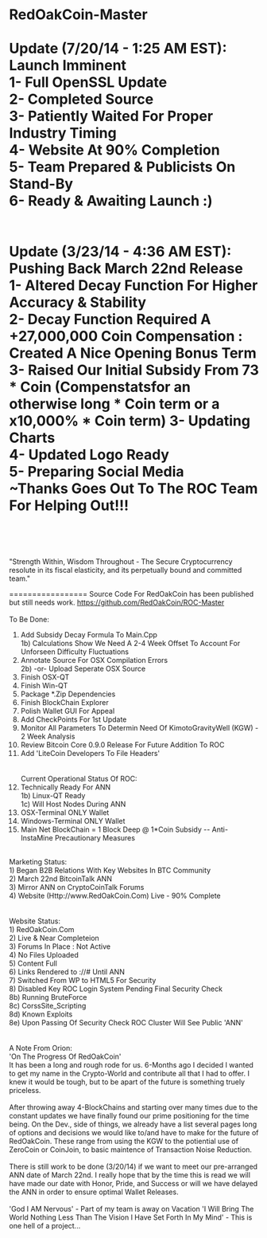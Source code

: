 RedOakCoin-Master
<br><br>
Update (7/20/14 - 1:25 AM EST): Launch Imminent<br>
1- Full OpenSSL Update<br>
2- Completed Source<br>
3- Patiently Waited For Proper Industry Timing<br>
4- Website At 90% Completion<br>
5- Team Prepared & Publicists On Stand-By<br>
6- Ready & Awaiting Launch :)<br>
<br><br>
Update (3/23/14 - 4:36 AM EST): Pushing Back March 22nd Release<br>
1- Altered Decay Function For Higher Accuracy & Stability<br>
2- Decay Function Required A +27,000,000 Coin Compensation : Created A Nice Opening Bonus Term<br>
3- Raised Our Initial Subsidy From 73 * Coin (Compenstatsfor an otherwise long * Coin term or a x10,000% * Coin term)
3- Updating Charts<br>
4- Updated Logo Ready<br>
5- Preparing Social Media<br>
~Thanks Goes Out To The ROC Team For Helping Out!!!<br>
<br><br>
=================

"Strength Within, Wisdom Throughout - The Secure Cryptocurrency resolute in its fiscal elasticity, and its perpetually bound and committed team."

=================
Source Code For RedOakCoin has been published but still needs work.
https://github.com/RedOakCoin/ROC-Master
<br><br>
To Be Done:<br>
1) Add Subsidy Decay Formula To Main.Cpp<br>
  1b) Calculations Show We Need A 2-4 Week Offset To Account For Unforseen Difficulty Fluctuations
2) Annotate Source For OSX Compilation Errors<br>
  2b) -or- Upload Seperate OSX Source<br>
3) Finish OSX-QT<br>
4) Finish Win-QT<br>
5) Package *.Zip Dependencies<br>
6) Finish BlockChain Explorer<br>
7) Polish Wallet GUI For Appeal<br>
8) Add CheckPoints For 1st Update<br>
9) Monitor All Parameters To Determin Need Of KimotoGravityWell (KGW) - 2 Week Analysis<br>
10) Review Bitcoin Core 0.9.0 Release For Future Addition To ROC<br>
11) Add 'LiteCoin Developers To File Headers'<br>
<br><br>
Current Operational Status Of ROC:<br>
1) Technically Ready For ANN<br>
  1b) Linux-QT Ready<br>
  1c) Will Host Nodes During ANN<br>
2) OSX-Terminal ONLY Wallet<br>
3) Windows-Terminal ONLY Wallet<br>
4) Main Net BlockChain = 1 Block Deep @ 1*Coin Subsidy -- Anti-InstaMine Precautionary Measures<br>
<br>
Marketing Status:<br>
1) Began B2B Relations With Key Websites In BTC Community<br>
2) March 22nd BitcoinTalk ANN<br>
3) Mirror ANN on CryptoCoinTalk Forums<br>
4) Website (Http://www.RedOakCoin.Com) Live - 90% Complete<br>
<br><br>
Website Status:<br>
1) RedOakCoin.Com<br>
2) Live & Near Completeion<br>
3) Forums In Place : Not Active<br>
4) No Files Uploaded<br>
5) Content Full<br>
6) Links Rendered to ://# Until ANN<br>
7) Switched From WP to HTML5 For Security<br>
8) Disabled Key ROC Login System Pending Final Security Check<br>
 8b) Running BruteForce<br>
 8c) CorssSite_Scripting<br>
 8d) Known Exploits<br>
 8e) Upon Passing Of Security Check ROC Cluster Will See Public 'ANN'<br>
 <br><br>
A Note From Orion:<br>
'On The Progress Of RedOakCoin'<br>
It has been a long and rough rode for us. 6-Months ago I decided I wanted to get my name in the Crypto-World and contribute all that I had to offer. I knew it would be tough, but to be apart of the future is something truely priceless.
<br><br>
After throwing away 4-BlockChains and starting over many times due to the constant updates we have finally found our prime positioning for the time being. On the Dev., side of things, we already have a list several pages long of options and decisions we would like to/and have to make for the future of RedOakCoin. These range from using the KGW to the potiential use of ZeroCoin or CoinJoin, to basic maintence of Transaction Noise Reduction. 
<br><br>
There is still work to be done (3/20/14) if we want to meet our pre-arranged ANN date of March 22nd. I really hope that by the time this is read we will have made our date with Honor, Pride, and Success or will we have delayed the ANN in order to ensure optimal Wallet Releases.
<br><br>
'God I AM Nervous' - Part of my team is away on Vacation 'I Will Bring The World Nothing Less Than The Vision I Have Set Forth In My Mind' - This is one hell of a project...<br><br>

